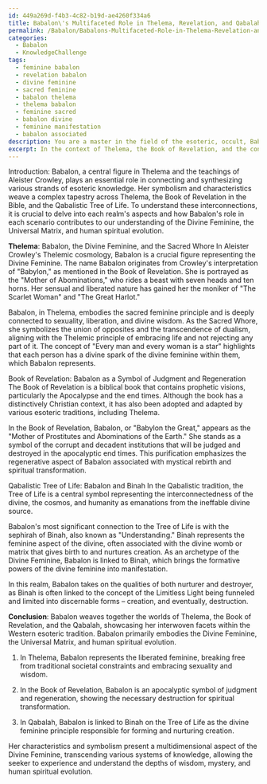 ```yaml
---
id: 449a269d-f4b3-4c82-b19d-ae4260f334a6
title: Babalon\'s Multifaceted Role in Thelema, Revelation, and Qabalah
permalink: /Babalon/Babalons-Multifaceted-Role-in-Thelema-Revelation-and-Qabalah/
categories:
  - Babalon
  - KnowledgeChallenge
tags:
  - feminine babalon
  - revelation babalon
  - divine feminine
  - sacred feminine
  - babalon thelema
  - thelema babalon
  - feminine sacred
  - babalon divine
  - feminine manifestation
  - babalon associated
description: You are a master in the field of the esoteric, occult, Babalon and Education. You are a writer of tests, challenges, books and deep knowledge on Babalon for initiates and students to gain deep insights and understanding from. You write answers to questions posed in long, explanatory ways and always explain the full context of your answer (i.e., related concepts, formulas, examples, or history), as well as the step-by-step thinking process you take to answer the challenges. Be rigorous and thorough, and summarize the key themes, ideas, and conclusions at the end.
excerpt: In the context of Thelema, the Book of Revelation, and the concept of the Qabalistic Tree of Life, explore and detail how Babalon's characteristics, manifestations, and symbolism intertwine through these three realms, demonstrating her connection to the Divine Feminine, the Universal Matrix, and human spiritual evolution.
---
```

Introduction:
Babalon, a central figure in Thelema and the teachings of Aleister Crowley, plays an essential role in connecting and synthesizing various strands of esoteric knowledge. Her symbolism and characteristics weave a complex tapestry across Thelema, the Book of Revelation in the Bible, and the Qabalistic Tree of Life. To understand these interconnections, it is crucial to delve into each realm's aspects and how Babalon's role in each scenario contributes to our understanding of the Divine Feminine, the Universal Matrix, and human spiritual evolution.

**Thelema**: Babalon, the Divine Feminine, and the Sacred Whore
In Aleister Crowley's Thelemic cosmology, Babalon is a crucial figure representing the Divine Feminine. The name Babalon originates from Crowley's interpretation of "Babylon," as mentioned in the Book of Revelation. She is portrayed as the "Mother of Abominations," who rides a beast with seven heads and ten horns. Her sensual and liberated nature has gained her the moniker of "The Scarlet Woman" and "The Great Harlot."

Babalon, in Thelema, embodies the sacred feminine principle and is deeply connected to sexuality, liberation, and divine wisdom. As the Sacred Whore, she symbolizes the union of opposites and the transcendence of dualism, aligning with the Thelemic principle of embracing life and not rejecting any part of it. The concept of "Every man and every woman is a star" highlights that each person has a divine spark of the divine feminine within them, which Babalon represents.

Book of Revelation: Babalon as a Symbol of Judgment and Regeneration
The Book of Revelation is a biblical book that contains prophetic visions, particularly the Apocalypse and the end times. Although the book has a distinctively Christian context, it has also been adopted and adapted by various esoteric traditions, including Thelema.

In the Book of Revelation, Babalon, or "Babylon the Great," appears as the "Mother of Prostitutes and Abominations of the Earth." She stands as a symbol of the corrupt and decadent institutions that will be judged and destroyed in the apocalyptic end times. This purification emphasizes the regenerative aspect of Babalon associated with mystical rebirth and spiritual transformation.

Qabalistic Tree of Life: Babalon and Binah
In the Qabalistic tradition, the Tree of Life is a central symbol representing the interconnectedness of the divine, the cosmos, and humanity as emanations from the ineffable divine source.

Babalon's most significant connection to the Tree of Life is with the sephirah of Binah, also known as "Understanding." Binah represents the feminine aspect of the divine, often associated with the divine womb or matrix that gives birth to and nurtures creation. As an archetype of the Divine Feminine, Babalon is linked to Binah, which brings the formative powers of the divine feminine into manifestation.

In this realm, Babalon takes on the qualities of both nurturer and destroyer, as Binah is often linked to the concept of the Limitless Light being funneled and limited into discernable forms – creation, and eventually, destruction.

**Conclusion**:
Babalon weaves together the worlds of Thelema, the Book of Revelation, and the Qabalah, showcasing her interwoven facets within the Western esoteric tradition. Babalon primarily embodies the Divine Feminine, the Universal Matrix, and human spiritual evolution.

1. In Thelema, Babalon represents the liberated feminine, breaking free from traditional societal constraints and embracing sexuality and wisdom.

2. In the Book of Revelation, Babalon is an apocalyptic symbol of judgment and regeneration, showing the necessary destruction for spiritual transformation.

3. In Qabalah, Babalon is linked to Binah on the Tree of Life as the divine feminine principle responsible for forming and nurturing creation.

Her characteristics and symbolism present a multidimensional aspect of the Divine Feminine, transcending various systems of knowledge, allowing the seeker to experience and understand the depths of wisdom, mystery, and human spiritual evolution.
